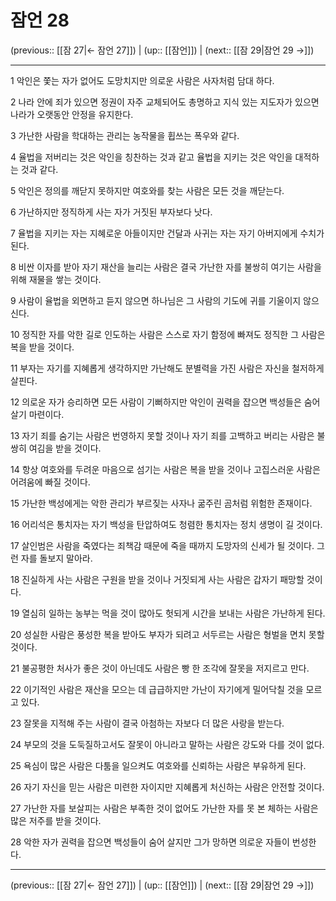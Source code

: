 # 잠언 28

(previous:: [[잠 27|← 잠언 27]]) | (up:: [[잠언]]) | (next:: [[잠 29|잠언 29 →]])

***




1 
악인은 쫓는 자가 없어도 도망치지만 의로운 사람은 사자처럼 담대 하다. 



2 
나라 안에 죄가 있으면 정권이 자주 교체되어도 총명하고 지식 있는 지도자가 있으면 나라가 오랫동안 안정을 유지한다. 



3 
가난한 사람을 학대하는 관리는 농작물을 휩쓰는 폭우와 같다. 



4 
율법을 저버리는 것은 악인을 칭찬하는 것과 같고 율법을 지키는 것은 악인을 대적하는 것과 같다. 



5 
악인은 정의를 깨닫지 못하지만 여호와를 찾는 사람은 모든 것을 깨닫는다. 



6 
가난하지만 정직하게 사는 자가 거짓된 부자보다 낫다. 



7 
율법을 지키는 자는 지혜로운 아들이지만 건달과 사귀는 자는 자기 아버지에게 수치가 된다. 



8 
비싼 이자를 받아 자기 재산을 늘리는 사람은 결국 가난한 자를 불쌍히 여기는 사람을 위해 재물을 쌓는 것이다. 



9 
사람이 율법을 외면하고 듣지 않으면 하나님은 그 사람의 기도에 귀를 기울이지 않으신다. 



10 
정직한 자를 악한 길로 인도하는 사람은 스스로 자기 함정에 빠져도 정직한 그 사람은 복을 받을 것이다. 



11 
부자는 자기를 지혜롭게 생각하지만 가난해도 분별력을 가진 사람은 자신을 철저하게 살핀다. 



12 
의로운 자가 승리하면 모든 사람이 기뻐하지만 악인이 권력을 잡으면 백성들은 숨어 살기 마련이다. 



13 
자기 죄를 숨기는 사람은 번영하지 못할 것이나 자기 죄를 고백하고 버리는 사람은 불쌍히 여김을 받을 것이다. 



14 
항상 여호와를 두려운 마음으로 섬기는 사람은 복을 받을 것이나 고집스러운 사람은 어려움에 빠질 것이다. 



15 
가난한 백성에게는 악한 관리가 부르짖는 사자나 굶주린 곰처럼 위험한 존재이다. 



16 
어리석은 통치자는 자기 백성을 탄압하여도 청렴한 통치자는 정치 생명이 길 것이다. 



17 
살인범은 사람을 죽였다는 죄책감 때문에 죽을 때까지 도망자의 신세가 될 것이다. 그런 자를 돌보지 말아라. 



18 
진실하게 사는 사람은 구원을 받을 것이나 거짓되게 사는 사람은 갑자기 패망할 것이다. 



19 
열심히 일하는 농부는 먹을 것이 많아도 헛되게 시간을 보내는 사람은 가난하게 된다. 



20 
성실한 사람은 풍성한 복을 받아도 부자가 되려고 서두르는 사람은 형벌을 면치 못할 것이다. 



21 
불공평한 처사가 좋은 것이 아닌데도 사람은 빵 한 조각에 잘못을 저지르고 만다. 



22 
이기적인 사람은 재산을 모으는 데 급급하지만 가난이 자기에게 밀어닥칠 것을 모르고 있다. 



23 
잘못을 지적해 주는 사람이 결국 아첨하는 자보다 더 많은 사랑을 받는다. 



24 
부모의 것을 도둑질하고서도 잘못이 아니라고 말하는 사람은 강도와 다를 것이 없다. 



25 
욕심이 많은 사람은 다툼을 일으켜도 여호와를 신뢰하는 사람은 부유하게 된다. 



26 
자기 자신을 믿는 사람은 미련한 자이지만 지혜롭게 처신하는 사람은 안전할 것이다. 



27 
가난한 자를 보살피는 사람은 부족한 것이 없어도 가난한 자를 못 본 체하는 사람은 많은 저주를 받을 것이다. 



28 
악한 자가 권력을 잡으면 백성들이 숨어 살지만 그가 망하면 의로운 자들이 번성한다.

***

(previous:: [[잠 27|← 잠언 27]]) | (up:: [[잠언]]) | (next:: [[잠 29|잠언 29 →]])
